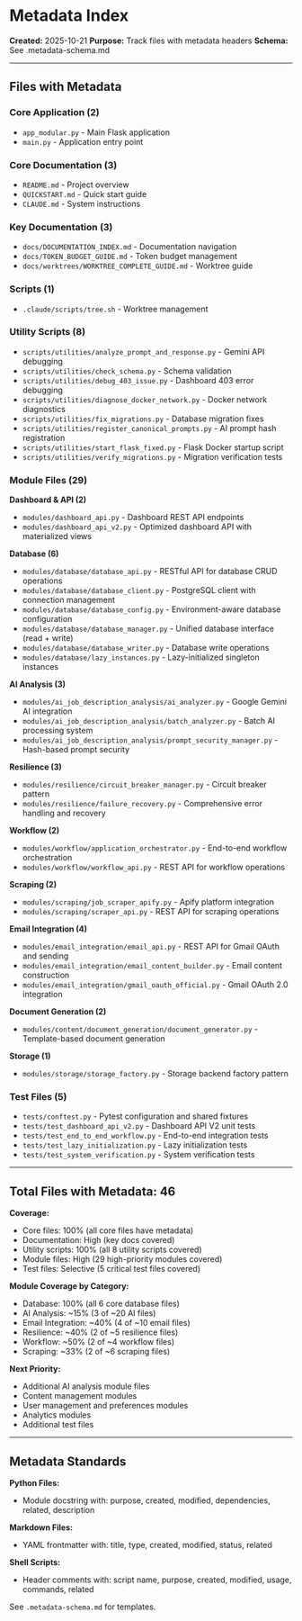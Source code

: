 # Metadata Index

**Created:** 2025-10-21
**Purpose:** Track files with metadata headers
**Schema:** See .metadata-schema.md

---

## Files with Metadata

### Core Application (2)
- `app_modular.py` - Main Flask application
- `main.py` - Application entry point

### Core Documentation (3)
- `README.md` - Project overview
- `QUICKSTART.md` - Quick start guide
- `CLAUDE.md` - System instructions

### Key Documentation (3)
- `docs/DOCUMENTATION_INDEX.md` - Documentation navigation
- `docs/TOKEN_BUDGET_GUIDE.md` - Token budget management
- `docs/worktrees/WORKTREE_COMPLETE_GUIDE.md` - Worktree guide

### Scripts (1)
- `.claude/scripts/tree.sh` - Worktree management

### Utility Scripts (8)
- `scripts/utilities/analyze_prompt_and_response.py` - Gemini API debugging
- `scripts/utilities/check_schema.py` - Schema validation
- `scripts/utilities/debug_403_issue.py` - Dashboard 403 error debugging
- `scripts/utilities/diagnose_docker_network.py` - Docker network diagnostics
- `scripts/utilities/fix_migrations.py` - Database migration fixes
- `scripts/utilities/register_canonical_prompts.py` - AI prompt hash registration
- `scripts/utilities/start_flask_fixed.py` - Flask Docker startup script
- `scripts/utilities/verify_migrations.py` - Migration verification tests

### Module Files (29)

**Dashboard & API (2)**
- `modules/dashboard_api.py` - Dashboard REST API endpoints
- `modules/dashboard_api_v2.py` - Optimized dashboard API with materialized views

**Database (6)**
- `modules/database/database_api.py` - RESTful API for database CRUD operations
- `modules/database/database_client.py` - PostgreSQL client with connection management
- `modules/database/database_config.py` - Environment-aware database configuration
- `modules/database/database_manager.py` - Unified database interface (read + write)
- `modules/database/database_writer.py` - Database write operations
- `modules/database/lazy_instances.py` - Lazy-initialized singleton instances

**AI Analysis (3)**
- `modules/ai_job_description_analysis/ai_analyzer.py` - Google Gemini AI integration
- `modules/ai_job_description_analysis/batch_analyzer.py` - Batch AI processing system
- `modules/ai_job_description_analysis/prompt_security_manager.py` - Hash-based prompt security

**Resilience (3)**
- `modules/resilience/circuit_breaker_manager.py` - Circuit breaker pattern
- `modules/resilience/failure_recovery.py` - Comprehensive error handling and recovery

**Workflow (2)**
- `modules/workflow/application_orchestrator.py` - End-to-end workflow orchestration
- `modules/workflow/workflow_api.py` - REST API for workflow operations

**Scraping (2)**
- `modules/scraping/job_scraper_apify.py` - Apify platform integration
- `modules/scraping/scraper_api.py` - REST API for scraping operations

**Email Integration (4)**
- `modules/email_integration/email_api.py` - REST API for Gmail OAuth and sending
- `modules/email_integration/email_content_builder.py` - Email content construction
- `modules/email_integration/gmail_oauth_official.py` - Gmail OAuth 2.0 integration

**Document Generation (2)**
- `modules/content/document_generation/document_generator.py` - Template-based document generation

**Storage (1)**
- `modules/storage/storage_factory.py` - Storage backend factory pattern

### Test Files (5)
- `tests/conftest.py` - Pytest configuration and shared fixtures
- `tests/test_dashboard_api_v2.py` - Dashboard API V2 unit tests
- `tests/test_end_to_end_workflow.py` - End-to-end integration tests
- `tests/test_lazy_initialization.py` - Lazy initialization tests
- `tests/test_system_verification.py` - System verification tests

---

## Total Files with Metadata: 46

**Coverage:**
- Core files: 100% (all core files have metadata)
- Documentation: High (key docs covered)
- Utility scripts: 100% (all 8 utility scripts covered)
- Module files: High (29 high-priority modules covered)
- Test files: Selective (5 critical test files covered)

**Module Coverage by Category:**
- Database: 100% (all 6 core database files)
- AI Analysis: ~15% (3 of ~20 AI files)
- Email Integration: ~40% (4 of ~10 email files)
- Resilience: ~40% (2 of ~5 resilience files)
- Workflow: ~50% (2 of ~4 workflow files)
- Scraping: ~33% (2 of ~6 scraping files)

**Next Priority:**
- Additional AI analysis module files
- Content management modules
- User management and preferences modules
- Analytics modules
- Additional test files

---

## Metadata Standards

**Python Files:**
- Module docstring with: purpose, created, modified, dependencies, related, description

**Markdown Files:**
- YAML frontmatter with: title, type, created, modified, status, related

**Shell Scripts:**
- Header comments with: script name, purpose, created, modified, usage, commands, related

See `.metadata-schema.md` for templates.
